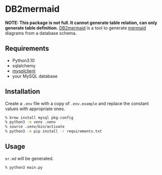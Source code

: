 # DB2mermaid

**NOTE: This package is not full. It cannot generate table relation, can only generate table definition.**
[DB2mermaid](https://pypi.org/project/DB2mermaid/) is a tool to generate [mermaid](https://mermaid-js.github.io/mermaid/#/) diagrams from a database schema.

## Requirements

- Python3.10
- sqlalchemy
- [mysqlclient](https://pypi.org/project/mysqlclient/)
- your MySQL database

## Installation

Create a `.env` file with a copy of `.env.example` and replace the constant values with appropriate ones.

```bash
% brew install mysql pkg-config
% python3 -m venv .venv
% source .venv/bin/activate
% python3 -m pip install -r requirements.txt
```

## Usage

`er.md` will be generated.

```bash
% python3 main.py
```
